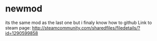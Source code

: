 # newmod
its the same mod as the last one but i finaly know how to github
Link to steam page: http://steamcommunity.com/sharedfiles/filedetails/?id=1290599858
